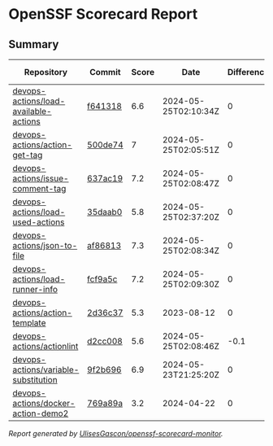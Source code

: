 # OpenSSF Scorecard Report

## Summary

| Repository | Commit | Score | Date | Difference | Report Link | StepSecurity Link |
| -- | -- | -- | -- | -- | -- | -- |
| [devops-actions/load-available-actions](https://github.com/devops-actions/load-available-actions) | [f641318](https://github.com/devops-actions/load-available-actions/commit/f641318895251bac602bce793b04078a2931e4e7) | 6.6 | 2024-05-25T02:10:34Z | 0 | [Full Report](https://deps.dev/project/github/devops-actions%2Fload-available-actions) | [Fix it](http://app.stepsecurity.io/securerepo?repo=devops-actions/load-available-actions) |
| [devops-actions/action-get-tag](https://github.com/devops-actions/action-get-tag) | [500de74](https://github.com/devops-actions/action-get-tag/commit/500de7443032fae4673d7d11f5d1f3dd9692a245) | 7 | 2024-05-25T02:05:51Z | 0 | [Full Report](https://deps.dev/project/github/devops-actions%2Faction-get-tag) | [Fix it](http://app.stepsecurity.io/securerepo?repo=devops-actions/action-get-tag) |
| [devops-actions/issue-comment-tag](https://github.com/devops-actions/issue-comment-tag) | [637ac19](https://github.com/devops-actions/issue-comment-tag/commit/637ac19bfc929b2c58993caf4de1df9c251f6d55) | 7.2 | 2024-05-25T02:08:47Z | 0 | [Full Report](https://deps.dev/project/github/devops-actions%2Fissue-comment-tag) | [Fix it](http://app.stepsecurity.io/securerepo?repo=devops-actions/issue-comment-tag) |
| [devops-actions/load-used-actions](https://github.com/devops-actions/load-used-actions) | [35daab0](https://github.com/devops-actions/load-used-actions/commit/35daab0974e67ae4cf7e43eaf5ec9495846f14aa) | 5.8 | 2024-05-25T02:37:20Z | 0 | [Full Report](https://deps.dev/project/github/devops-actions%2Fload-used-actions) | [Fix it](http://app.stepsecurity.io/securerepo?repo=devops-actions/load-used-actions) |
| [devops-actions/json-to-file](https://github.com/devops-actions/json-to-file) | [af86813](https://github.com/devops-actions/json-to-file/commit/af8681386b761b42c061443659548d0ae9789d1e) | 7.3 | 2024-05-25T02:08:34Z | 0 | [Full Report](https://deps.dev/project/github/devops-actions%2Fjson-to-file) | [Fix it](http://app.stepsecurity.io/securerepo?repo=devops-actions/json-to-file) |
| [devops-actions/load-runner-info](https://github.com/devops-actions/load-runner-info) | [fcf9a5c](https://github.com/devops-actions/load-runner-info/commit/fcf9a5c9ba32eb76c970e8a85aae4163e5e0cdcb) | 7.2 | 2024-05-25T02:09:30Z | 0 | [Full Report](https://deps.dev/project/github/devops-actions%2Fload-runner-info) | [Fix it](http://app.stepsecurity.io/securerepo?repo=devops-actions/load-runner-info) |
| [devops-actions/action-template](https://github.com/devops-actions/action-template) | [2d36c37](https://github.com/devops-actions/action-template/commit/2d36c375d37dfe4b9bd08bacb5bae3728b201d2f) | 5.3 | 2023-08-12 | 0 | [Full Report](https://deps.dev/project/github/devops-actions%2Faction-template) | [Fix it](http://app.stepsecurity.io/securerepo?repo=devops-actions/action-template) |
| [devops-actions/actionlint](https://github.com/devops-actions/actionlint) | [d2cc008](https://github.com/devops-actions/actionlint/commit/d2cc0089b96a396ad8544fcacfe1b8489a7f9550) | 5.6 | 2024-05-25T02:08:46Z | -0.1 | [Full Report](https://deps.dev/project/github/devops-actions%2Factionlint) | [Fix it](http://app.stepsecurity.io/securerepo?repo=devops-actions/actionlint) |
| [devops-actions/variable-substitution](https://github.com/devops-actions/variable-substitution) | [9f2b696](https://github.com/devops-actions/variable-substitution/commit/9f2b696644ba4142c140475ef1a60d788492f6bb) | 6.9 | 2024-05-23T21:25:20Z | 0 | [Full Report](https://deps.dev/project/github/devops-actions%2Fvariable-substitution) | [Fix it](http://app.stepsecurity.io/securerepo?repo=devops-actions/variable-substitution) |
| [devops-actions/docker-action-demo2](https://github.com/devops-actions/docker-action-demo2) | [769a89a](https://github.com/devops-actions/docker-action-demo2/commit/769a89a797cab9d4e9970ab2577d577f35f57656) | 3.2 | 2024-04-22 | 0 | [Full Report](https://deps.dev/project/github/devops-actions%2Fdocker-action-demo2) | [Fix it](http://app.stepsecurity.io/securerepo?repo=devops-actions/docker-action-demo2) |

_Report generated by [UlisesGascon/openssf-scorecard-monitor](https://github.com/UlisesGascon/openssf-scorecard-monitor)._